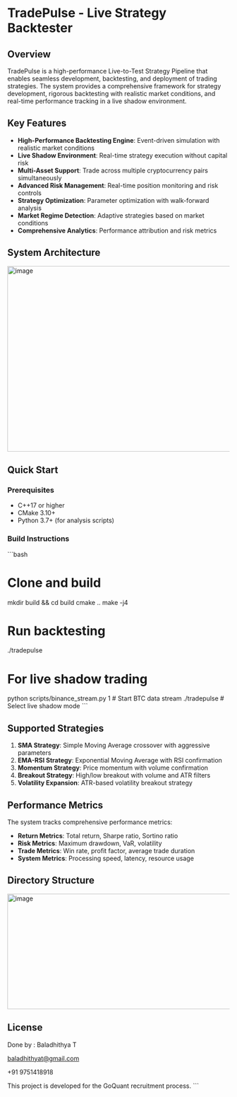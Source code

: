 # TradePulse - Live Strategy Backtester

## Overview

TradePulse is a high-performance Live-to-Test Strategy Pipeline that enables seamless development, backtesting, and deployment of trading strategies. The system provides a comprehensive framework for strategy development, rigorous backtesting with realistic market conditions, and real-time performance tracking in a live shadow environment.

## Key Features

- **High-Performance Backtesting Engine**: Event-driven simulation with realistic market conditions
- **Live Shadow Environment**: Real-time strategy execution without capital risk
- **Multi-Asset Support**: Trade across multiple cryptocurrency pairs simultaneously
- **Advanced Risk Management**: Real-time position monitoring and risk controls
- **Strategy Optimization**: Parameter optimization with walk-forward analysis
- **Market Regime Detection**: Adaptive strategies based on market conditions
- **Comprehensive Analytics**: Performance attribution and risk metrics

## System Architecture

<img width="655" height="420" alt="image" src="https://github.com/user-attachments/assets/3033de4d-8e40-4563-aba2-ed08f12f588a" />

## Quick Start

### Prerequisites
- C++17 or higher
- CMake 3.10+
- Python 3.7+ (for analysis scripts)

### Build Instructions

\`\`\`bash
# Clone and build
mkdir build && cd build
cmake ..
make -j4

# Run backtesting
./tradepulse

# For live shadow trading
python scripts/binance_stream.py 1  # Start BTC data stream
./tradepulse  # Select live shadow mode
\`\`\`

## Supported Strategies

1. **SMA Strategy**: Simple Moving Average crossover with aggressive parameters
2. **EMA-RSI Strategy**: Exponential Moving Average with RSI confirmation
3. **Momentum Strategy**: Price momentum with volume confirmation
4. **Breakout Strategy**: High/low breakout with volume and ATR filters
5. **Volatility Expansion**: ATR-based volatility breakout strategy

## Performance Metrics

The system tracks comprehensive performance metrics:
- **Return Metrics**: Total return, Sharpe ratio, Sortino ratio
- **Risk Metrics**: Maximum drawdown, VaR, volatility
- **Trade Metrics**: Win rate, profit factor, average trade duration
- **System Metrics**: Processing speed, latency, resource usage

## Directory Structure

<img width="614" height="261" alt="image" src="https://github.com/user-attachments/assets/44e21f74-53e6-4e8d-b4ae-5645f6bc2a06" />


## License
Done by : 
Baladhithya T

baladhithyat@gmail.com

+91 9751418918

This project is developed for the GoQuant recruitment process.
\`\`\`
